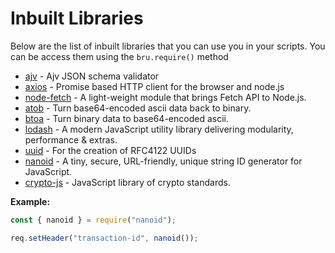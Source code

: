 # Inbuilt Libraries

Below are the list of inbuilt libraries that you can use you in your scripts. You can be access them using the `bru.require()` method

- [ajv](https://www.npmjs.com/package/ajv) - Ajv JSON schema validator
- [axios](https://www.npmjs.com/package/axios) - Promise based HTTP client for the browser and node.js
- [node-fetch](https://www.npmjs.com/package/node-fetch) - A light-weight module that brings Fetch API to Node.js.
- [atob](https://www.npmjs.com/package/atob) -  Turn base64-encoded ascii data back to binary.
- [btoa](https://www.npmjs.com/package/btoa) -  Turn binary data to base64-encoded ascii.
- [lodash](https://lodash.com) -  A modern JavaScript utility library delivering modularity, performance & extras.
- [uuid](https://www.npmjs.com/package/uuid) -  For the creation of RFC4122 UUIDs
- [nanoid](https://www.npmjs.com/package/nanoid) - A tiny, secure, URL-friendly, unique string ID generator for JavaScript.
- [crypto-js](https://www.npmjs.com/package/crypto-js) - JavaScript library of crypto standards.


**Example:**
```javascript
const { nanoid } = require("nanoid");

req.setHeader("transaction-id", nanoid());
```
